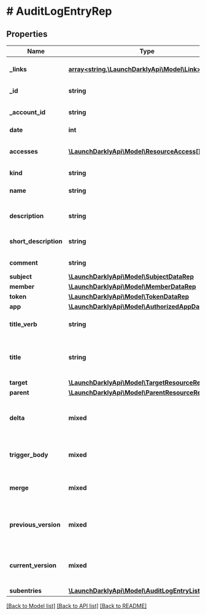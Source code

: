 # # AuditLogEntryRep

## Properties

Name | Type | Description | Notes
------------ | ------------- | ------------- | -------------
**_links** | [**array<string,\LaunchDarklyApi\Model\Link>**](Link.md) | The location and content type of related resources |
**_id** | **string** | The ID of the audit log entry |
**_account_id** | **string** | The ID of the account to which this audit log entry belongs |
**date** | **int** |  |
**accesses** | [**\LaunchDarklyApi\Model\ResourceAccess[]**](ResourceAccess.md) | Details on the actions performed and resources acted on in this audit log entry |
**kind** | **string** |  |
**name** | **string** | The name of the resource this audit log entry refers to |
**description** | **string** | Description of the change recorded in the audit log entry |
**short_description** | **string** | Shorter version of the change recorded in the audit log entry |
**comment** | **string** | Optional comment for the audit log entry | [optional]
**subject** | [**\LaunchDarklyApi\Model\SubjectDataRep**](SubjectDataRep.md) |  | [optional]
**member** | [**\LaunchDarklyApi\Model\MemberDataRep**](MemberDataRep.md) |  | [optional]
**token** | [**\LaunchDarklyApi\Model\TokenDataRep**](TokenDataRep.md) |  | [optional]
**app** | [**\LaunchDarklyApi\Model\AuthorizedAppDataRep**](AuthorizedAppDataRep.md) |  | [optional]
**title_verb** | **string** | The action and resource recorded in this audit log entry | [optional]
**title** | **string** | A description of what occurred, in the format &lt;code&gt;member&lt;/code&gt; &lt;code&gt;titleVerb&lt;/code&gt; &lt;code&gt;target&lt;/code&gt; | [optional]
**target** | [**\LaunchDarklyApi\Model\TargetResourceRep**](TargetResourceRep.md) |  | [optional]
**parent** | [**\LaunchDarklyApi\Model\ParentResourceRep**](ParentResourceRep.md) |  | [optional]
**delta** | **mixed** | If the audit log entry has been updated, this is the JSON patch body that was used in the request to update the entity | [optional]
**trigger_body** | **mixed** | A JSON representation of the external trigger for this audit log entry, if any | [optional]
**merge** | **mixed** | A JSON representation of the merge information for this audit log entry, if any | [optional]
**previous_version** | **mixed** | If the audit log entry has been updated, this is a JSON representation of the previous version of the entity | [optional]
**current_version** | **mixed** | If the audit log entry has been updated, this is a JSON representation of the current version of the entity | [optional]
**subentries** | [**\LaunchDarklyApi\Model\AuditLogEntryListingRep[]**](AuditLogEntryListingRep.md) |  | [optional]

[[Back to Model list]](../../README.md#models) [[Back to API list]](../../README.md#endpoints) [[Back to README]](../../README.md)
